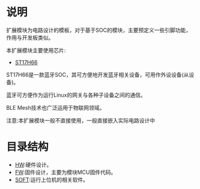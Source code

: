 # 说明

扩展模块为电路设计的模板，对于基于SOC的模块，主要预定义一些引脚功能，作用与开发板类似。

本扩展模块主要使用芯片:

- [ST17H66](https://lenzetech.com/stProduct/ST17H66)

ST17H66是一款蓝牙SOC，其可方便地开发蓝牙相关设备，可用作外设设备(从设备)。

蓝牙可方便作为运行Linux的网关与各种子设备之间的通信。

BLE Mesh技术也广泛运用于物联网领域。

注意:本扩展模块一般不直接使用，一般直接嵌入实际电路设计中

# 目录结构

- [HW](HW):硬件设计。
- [FW](FW):固件设计，主要为模块MCU固件代码。
- [SOFT](SOFT):运行上位机的相关软件。